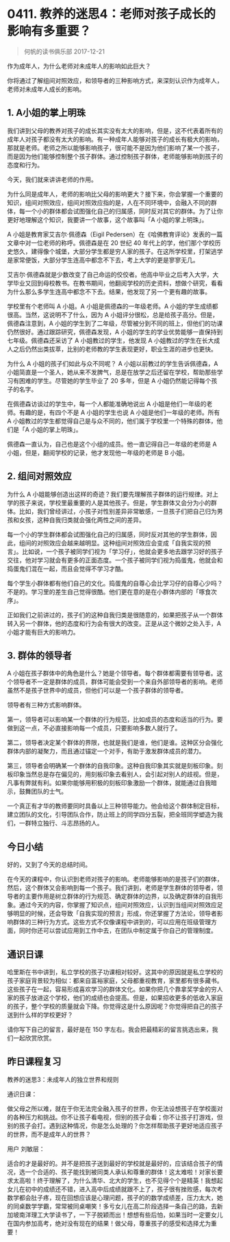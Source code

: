 # 0411. 教养的迷思4：老师对孩子成长的影响有多重要？
> 何帆的读书俱乐部
2017-12-21

作为成年人，为什么老师对未成年人的影响如此巨大？

你将通过了解组间对照效应，和领导者的三种影响方式，来深刻认识作为成年人，老师对未成年人成长的影响。

## 1. A小姐的掌上明珠
我们讲到父母的教养对孩子的成长其实没有太大的影响，但是，这不代表着所有的成年人对孩子都没有太大的影响。有一种成年人能够对孩子的成长有极大的影响，那就是老师。老师之所以能够影响孩子，很可能不是因为他们影响了某一个孩子，而是因为他们能够控制整个孩子群体。通过控制孩子群体，老师能够影响到孩子的态度和行为。

今天，我们就来讲讲老师的作用。

为什么同是成年人，老师的影响比父母的影响更大？接下来，你会掌握一个重要的知识，组间对照效应，组间对照效应指的是，人在不同环境中，会融入不同的群体，每一个小的群体都会试图强化自己的归属感，同时反对其它的群体。为了让你更好地理解这个知识，我要讲一个故事，这个故事叫「A 小姐的掌上明珠」。

A 小姐是教育家艾吉尔·佩德森（Eigil Pedersen）在《哈佛教育评论》发表的一篇文章中对一位老师的称呼。佩德森是在 20 世纪 40 年代上的学，他们那个学校历史悠久，建得像个城堡，大部分学生都是穷人家的孩子。在这所学校里，打架逃学是家常便饭，大部分学生连高中都念不下去，考上大学的更是寥寥无几。

艾吉尔·佩德森就是少数改变了自己命运的佼佼者。他高中毕业之后考入大学，大学毕业又回到母校教书。在教书期间，他翻阅学校的历史资料，想做个研究，看看为什么那么多学生连高中都念不下去。结果，他发现了另一个更有趣的故事。

学校里有个老师叫 A 小姐。A 小姐是佩德森的一年级老师。A 小姐的学生成绩都很高。当然，这说明不了什么，因为 A 小姐评分很松，总是给孩子高分。但是，佩德森注意到，A 小姐的学生到了二年级，尽管被分到不同的班上，但他们的功课仍然很好。通过跟踪研究，佩德森发现，A 小姐的学生的学业优势能够一直保持到七年级。佩德森还采访了 A 小姐教过的学生，他发现 A 小姐教过的学生在长大成人之后仍然出类拔萃，比别的老师教的学生表现更好，职业生涯的进步也更快。

为什么 A 小姐的孩子们如此与众不同呢？ A 小姐以前教过的学生告诉佩德森，A 小姐简直是一个圣人，她从来不发脾气，总是在放学之后还留在学校，帮助那些学习有困难的学生。尽管她的学生毕业了 20 多年，但是 A 小姐仍然能记得每个孩子的名字。

在佩德森访谈过的学生中，每一个人都能准确地说出 A 小姐是他们一年级的老师。有趣的是，有四个不是 A 小姐的学生也说 A 小姐是他们一年级的老师。所有 A 小姐教过的学生都觉得自己是与众不同的，他们属于学校里一个特殊的群体，他们是「A 小姐的掌上明珠」。

佩德森一直认为，自己也是这个小组的成员。他一直记得自己一年级的老师是 A 小姐，但是，翻阅学校的记录，他才发现他一年级的老师是 B 小姐。

## 2. 组间对照效应
为什么 A 小姐能够创造出这样的奇迹？我们要先理解孩子群体的运行规律。对上学的孩子来说，学校里最重要的人是其他孩子。但是，学生群体又会分为小的群体。比如，我们曾经讲过，小孩子对性别差异非常敏感，一旦孩子们把自己归为男孩和女孩，这种自我归类就会强化两性之间的差异。

每一个小的学生群体都会试图强化自己的归属感，同时反对其他的学生群体，因此，组间的对照效应会越来越明显。这种组间对照效应会变成「自我实现的预言」。比如说，一个孩子被同学们视为「学习仔」，他就会更多地去跟学习好的孩子交往，他对学习就会有更多的正面态度。一个孩子被同学们视为捣蛋鬼，他就会和捣蛋鬼们混在一起，而且会觉得不学习才酷。

每个学生小群体都有他们自己的文化。捣蛋鬼的自尊心会比学习仔的自尊心少吗？不是的。学习里的差生自己觉得很酷。他们更在意的是在小群体内部的「啄食次序」。

正如我们之前讲过的，孩子们的这种自我归类是很随意的，如果把孩子从一个群体转入另一个群体，他的态度和行为会有很大的改变。正是从这个微妙之处入手，A小姐才能有巨大的影响力。

## 3. 群体的领导者
A 小姐在孩子群体中的角色是什么？她是个领导者。每个群体都需要有领导者。这个领导者不一定是群体的成员，群体可能会受到一个来自外部领导者的影响。老师虽然不是孩子世界中的成员，但他们可以是一个孩子群体的领导者。

领导者有三种方式影响群体。

第一，领导者可以影响某一个群体的行为规范，比如成员的态度和适当的行为。要做到这一点，不必直接影响每一个成员，只要影响多数人就行了。

第二，领导者决定某个群体的界限，也就是我们是谁，他们是谁。这种区分会强化群体内部的凝聚力，而且通过锚定一个对手，有助于激发群体成员的潜力。

第三，领导者会明确某一个群体的自我印象。这种自我印象其实就是刻板印象。刻板印象当然总是存在偏见的，用刻板印象去看别人，会引起对别人的歧视。但是，凡事有弊就有利。如果你能够用积极的刻板印象激励一个群体，就能通过自我暗示，鼓舞团队的士气。

一个真正有才华的教师要同时具备以上三种领导能力。他会给这个群体制定目标，建立团队的文化，引导团队合作，防止班上的同学四分五裂，把全班同学塑造为我们，一群特立独行、斗志昂扬的人。

## 今日小结
好的，又到了今天的总结时间。

在今天的课程中，你认识到老师对孩子的影响。老师能够影响的是孩子们的群体，然后，这个群体又会影响到每一个孩子。我们讲到，老师是学生群体的领导者，领导者的主要作用是树立群体的行为规范、确定群体的边界，以及确定群体的自我形象。通过今天的内容，你掌握了知识点，组间对照效应，认识到当组间对照效应足够明显的时候，还会导致「自我实现的预言」形成，你还掌握了方法论，领导者影响群体的三种行为方式。这些方式不仅像课程中讲到的，可以应用在班级管理方面，同时你还可以尝试应用到工作中去，在团队中制定属于你自己的管理制度。

## 通识日课
哈里斯在书中讲到，私立学校的孩子功课相对较好。这其中的原因就是私立学校的孩子家庭背景较为相似：都来自富裕家庭，父母都重视教育，家里都有很多藏书。这些孩子在一起，容易形成喜欢学习的群体文化。如果你把几个靠拿奖学金的穷人家的孩子放进这个学校，他们的成绩也会提高。但是，如果招收更多的低收入家庭的孩子，整个学校的质量就会下降。你觉得这是什么原因呢？你觉得把自己的孩子送到什么样的学校更好？

请你写下自己的留言，最好是在 150 字左右。我会把最精彩的留言挑选出来，我们一起欣赏欣赏。

## 昨日课程复习
教养的迷思3：未成年人的独立世界和规则

通识日课：

做父母之所以难，就在于你无法完全融入孩子的世界，你无法设想孩子在学校面对的各种压力和挑战。你不让孩子看电视，但别的孩子会看；你不让孩子打游戏，但别的孩子会打。遇到这种情况，你是怎么处理的？你怎样帮助孩子更好地适应孩子的世界，而不是成年人的世界？

用户 刘敏层：

适合的才是最好的。并不是把孩子送到最好的学校就是最好的，应该结合孩子的情况，选一个合适的、孩子能找到被同类人承认和尊重的群体！这太难啦！对家长要求太高啦！终于理解了，为什么清华、北大的学生，也不见得个个是精英！我想起女儿在初中的成绩还不错，进入高中后成绩就跟不上了，孩子很有挫败感，每次考数学都会肚子疼，现在回想应该是心理问题，孩子的的数学成绩差，压力太大，她的同桌数学学霸，常常被同桌嘲笑！多亏女儿在高二阶段选择一条自己的路，去新加坡南洋理工大学读书了，一下子脱颖而出！想想有些后怕，如果当时一定要女儿在国内参加高考，绝对没有现在的结果！做父母，尊重孩子的感受和选择尤为重要！


